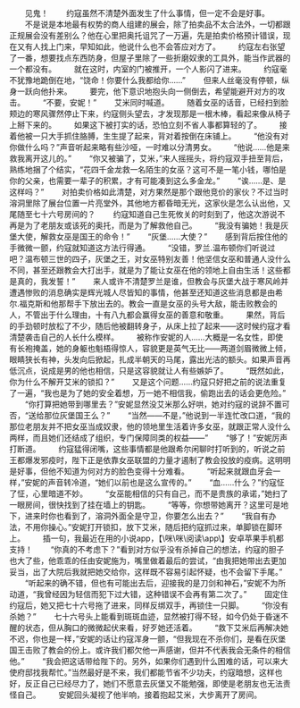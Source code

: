 　　见鬼！
　　约寇虽然不清楚外面发生了什么事情，但一定不会是好事。
　　不是说是本地最有权势的商人组建的展会，除了拍卖品不太合法外，一切都跟正规展会没有差别么？他在心里把奥托诅咒了一万遍，先是拍卖价格预计错误，现在又有人找上门来，早知如此，他说什么也不会答应对方了。
　　约寇左右张望了一番，想要找点东西防身，但屋子里除了一些折磨奴隶的工具外，能当作武器的一个都没有。
　　就在这时，内室的门被推开，一个人影闪了进来。
　　约寇毫不犹豫地跪倒在地，“饶命！你要什么我都给你……”
　　但来人丝毫没有停顿，纵身一跃向他扑来。
　　要完，他下意识地抱头向一侧倒去，希望能避开对方的攻击。
　　“不要，安妮！”
　　艾米同时喊道。
　　随着女巫的话音，已经扫到脸颊边的寒风骤然停止下来，约寇侧头望去，才发现那是一根木棒，看起来像从椅子上掰下来的。
　　如果这下被打实的话，恐怕立刻不省人事都算轻的了。
　　接着他被一只大手抓住胳膊，生生提了起来，背对着按倒在床铺上。
　　“他没有对你做什么吗？”声音听起来略有些沙哑，一时难以分清男女。
　　“他说……他是来救我离开这儿的。”
　　“你又被骗了，艾米，”来人摇摇头，将约寇双手扭至背后，熟练地捆了个结实，“花四千金龙救一名陌生的女巫？这可不是一笔小钱，哪怕是你的父亲，也需要一辈子的积累，才有可能凑到这么多金龙。”
　　“诶……是、是这样吗？”
　　对拍卖价格如此清楚，对方果然是那个跟他竞价的家伙？不过当时溶洞里除了展台位置一片亮堂外，其他地方都昏暗无光，这家伙是怎么认出他，又尾随至七十六号房间的？
　　约寇知道自己生死攸关的时刻到了，他这次游说不再是为了老朋友或该死的奥托，而是为了解救他自己。
　　“我没有骗她！我是灰堡大使，解救女巫是国王的命令！”
　　“灰堡……大使？”
　　感到背后按住他的手微微一颤，约寇就知道这方法行得通。
　　“没错，罗兰.温布顿你们听说过吧？温布顿三世的四子，灰堡之王，对女巫特别友善！他坚信女巫和普通人没什么不同，甚至还跟教会大打出手，就是为了能让女巫在他的领地上自由生活！这些都是真的，我发誓！”
　　来人或许不清楚罗兰是谁，但教会与灰堡大战于寒风岭并遭遇惨败的消息确实是辉光城人尽皆知的事情，他甚至还知道这些消息都是由希尔.福克斯和他那帮手下放出去的。教会一直是女巫的头号大敌，能击败教会的人，不管出于什么理由，十有八九都会赢得女巫的善意和敬重。
　　果然，背后的手劲顿时放松了不少，随后他被翻转身子，从床上拉了起来——这时候约寇才看清楚袭击自己的人长什么模样。
　　被称作安妮的人……大概是一名女性，即使有长袍掩盖，她的身躯也魁梧得惊人，容貌更是英气无比——两道剑眉微微上倾，眼睛狭长有神，头发向后掀起，扎成半朝天的马尾，露出光洁的额头。如果声音再低沉点，说成是男的他也相信，只是这容貌就让人有些嫉妒了。
　　“既然如此，你为什么不解开艾米的锁扣？”
　　又是这个问题……约寇只好把之前的说法重复了一遍，“我也是为了她的安全着想，万一她不相信我，偷跑出去的话会更危险。”
　　“你打算把她带到哪里去？”安妮显然没艾米那么好哄，她对约寇的说辞不置可否，“送给那位灰堡国王么？”
　　“当然——不是，”他说到一半连忙改口道，“我的那位老朋友并不把女巫当成奴隶，他的领地里生活着许多女巫，就跟正常人没什么两样，而且她们还结成了组织，专门保障同类的权益——”
　　“够了！”安妮厉声打断道。
　　约寇猛得闭嘴，这些事情都是他跟希尔闲聊时打听到的，听说之前王都爆发邪疫时，陛下正是依靠女巫联盟的力量才遏制了教会投放的疫病。这明明是好事，但他不知道为何对方的脸色变得十分难看。
　　“听起来就跟血牙会一样，”安妮的声音转冷道，“她们以前也是这么宣传的。”
　　“血……什么？”约寇怔了怔，心里暗道不妙。
　　“女巫能相信的只有自己，而不是贵族的承诺，”她扫了一眼房间，很快找到了挂在墙上的钥匙。
　　“等等，你想带她离开？这里可是地下，进来时你也看到了，溶洞外面全是守卫，你要怎么出去？”
　　“我自有办法，不用你操心。”安妮打开锁扣，放下艾米，随后把约寇抓过来，单脚锁在脚环上。
　　插一句，我最近在用的小说app，【\咪\咪\阅读\app\\】安卓苹果手机都支持！
　　“你真的不考虑下？”看到对方似乎没有杀掉自己的想法，约寇的胆子也大了些，他乖乖的任由安妮施为，嘴里做着最后的尝试，“由我把她带出去更加妥当，出了大院后我就把她交给你，这样既不容易引起怀疑，也不会留下手尾。”
　　“听起来的确不错，但也有可能出去后，迎接我的是刀剑和神石，”安妮不为所动道，“我曾经因为轻信而犯下过大错，这种错误不会再有第二次了。”
　　固定住约寇后，她又把七十六号拖了进来，同样反绑双手，再锁住一只脚。
　　“你没有杀她？”
　　七十六号头上能看到斑斑血迹，显然被打得不轻，如今仍处于昏迷不醒的状态，但从胸口的微微起伏来看，好歹她还活着。
　　“救下艾米后再解决她不迟，你也是一样，”安妮的话让约寇浑身一颤，“但我现在不杀你们，是看在灰堡国王击败了教会的份上。或许我们都欠他一声感谢，但并不代表我会无条件的相信他。”
　　“我会把这话带给陛下的。另外，如果你们遇到什么困难的话，可以来大使府邸找我帮忙。”当然最好是不来，我们都能节省不少功夫，约寇暗想，这样也好，反正自己已经尽力了，她们不愿意去灰堡又不能勉强，即使是老朋友也无法责怪自己。
　　安妮回头凝视了他半响，接着抱起艾米，大步离开了房间。